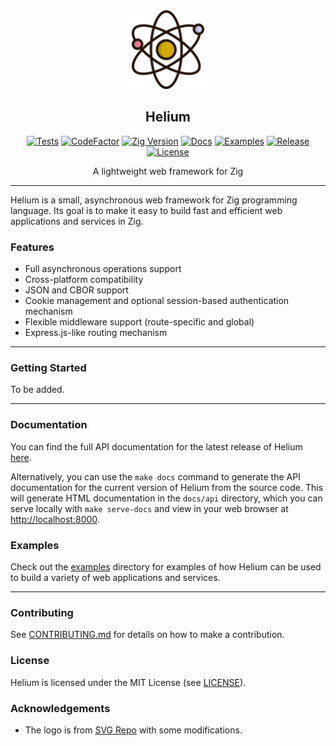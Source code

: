 <div align="center">
  <picture>
    <img alt="Helium Logo" src="logo.svg" height="25%" width="25%">
  </picture>
<br>

<h2>Helium</h2>

[![Tests](https://img.shields.io/github/actions/workflow/status/CogitatorTech/helium/tests.yml?label=tests&style=flat&labelColor=282c34&logo=github)](https://github.com/CogitatorTech/helium/actions/workflows/tests.yml)
[![CodeFactor](https://img.shields.io/codefactor/grade/github/CogitatorTech/helium?label=code%20quality&style=flat&labelColor=282c34&logo=codefactor)](https://www.codefactor.io/repository/github/CogitatorTech/helium)
[![Zig Version](https://img.shields.io/badge/Zig-0.14.1-orange?logo=zig&labelColor=282c34)](https://ziglang.org/download/)
[![Docs](https://img.shields.io/github/v/tag/CogitatorTech/helium?label=docs&color=blue&style=flat&labelColor=282c34&logo=read-the-docs)](https://habedi.github.io/helium/)
[![Examples](https://img.shields.io/github/v/tag/CogitatorTech/helium?label=examples&color=green&style=flat&labelColor=282c34&logo=zig)](https://github.com/CogitatorTech/helium/tree/main/examples)
[![Release](https://img.shields.io/github/release/CogitatorTech/helium.svg?label=release&style=flat&labelColor=282c34&logo=github)](https://github.com/CogitatorTech/helium/releases/latest)
[![License](https://img.shields.io/badge/license-MIT-007ec6?label=license&style=flat&labelColor=282c34&logo=open-source-initiative)](https://github.com/CogitatorTech/helium/blob/main/LICENSE)

A lightweight web framework for Zig

</div>

---

Helium is a small, asynchronous web framework for Zig programming language.
Its goal is to make it easy to build fast and efficient web applications and services in Zig.

### Features

- Full asynchronous operations support
- Cross-platform compatibility
- JSON and CBOR support
- Cookie management and optional session-based authentication mechanism
- Flexible middleware support (route-specific and global)
- Express.js-like routing mechanism

---

### Getting Started

To be added.

---

### Documentation

You can find the full API documentation for the latest release of Helium [here](https://habedi.github.io/helium/).

Alternatively, you can use the `make docs` command to generate the API documentation for the current version of Helium
from the source code.
This will generate HTML documentation in the `docs/api` directory, which you can serve locally with `make serve-docs`
and view in your web browser at [http://localhost:8000](http://localhost:8000).

### Examples

Check out the [examples](examples/) directory for examples of how Helium can be used to build a variety of web
applications and services.

---

### Contributing

See [CONTRIBUTING.md](CONTRIBUTING.md) for details on how to make a contribution.

### License

Helium is licensed under the MIT License (see [LICENSE](LICENSE)).

### Acknowledgements

* The logo is from [SVG Repo](https://www.svgrepo.com/svg/206807/atom) with some modifications.
